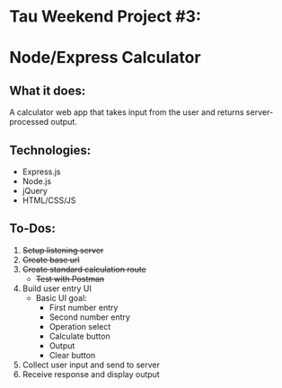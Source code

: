 Tau Weekend Project #3:
=======================
Node/Express Calculator
=======================
What it does:
-------------
A calculator web app that takes input from the user and returns server-processed output.

Technologies:
-------------
* Express.js
* Node.js
* jQuery
* HTML/CSS/JS

To-Dos:
-------
1. ~~Setup listening server~~
2. ~~Create base url~~
3. ~~Create standard calculation route~~
    * ~~Test with Postman~~
4. Build user entry UI
    * Basic UI goal:
        * First number entry
        * Second number entry
        * Operation select
        * Calculate button
        * Output
        * Clear button
5. Collect user input and send to server
6. Receive response and display output
